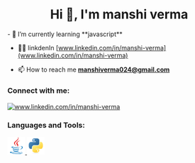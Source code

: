 <h1 align="center">Hi 👋, I'm manshi verma</h1>
- 🌱 I’m currently learning **javascript**

- 👨‍💻 linkdenIn [www.linkedin.com/in/manshi-verma](www.linkedin.com/in/manshi-verma)

- 📫 How to reach me **manshiverma024@gmail.com**

<h3 align="left">Connect with me:</h3>
<p align="left">
<a href="https://linkedin.com/in/www.linkedin.com/in/manshi-verma" target="blank"><img align="center" src="https://raw.githubusercontent.com/rahuldkjain/github-profile-readme-generator/master/src/images/icons/Social/linked-in-alt.svg" alt="www.linkedin.com/in/manshi-verma" height="30" width="40" /></a>
</p>

<h3 align="left">Languages and Tools:</h3>
<p align="left"> <a href="https://www.java.com" target="_blank" rel="noreferrer"> <img src="https://raw.githubusercontent.com/devicons/devicon/master/icons/java/java-original.svg" alt="java" width="40" height="40"/> </a> <a href="https://www.python.org" target="_blank" rel="noreferrer"> <img src="https://raw.githubusercontent.com/devicons/devicon/master/icons/python/python-original.svg" alt="python" width="40" height="40"/> </a> </p>
